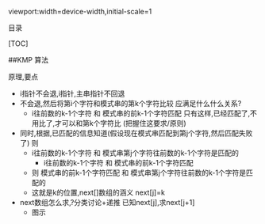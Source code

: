 viewport:width=device-width,initial-scale=1

目录

[TOC]

##KMP 算法

原理,要点
 + i指针不会退,i指针,主串指针不回退
 + 不会退,然后将第i个字符和模式串的第k个字符比较
 应满足什么什么关系?
 	- i往前数的k-1个字符
 	和
 	模式串的前k-1个字符匹配
 	只有这样,已经匹配了,不用比了,才可以和第k个字符比
 	(把握住这要求/原则)
 + 同时,根据,已匹配的信息知道(假设现在模式串匹配到第j个字符,然后匹配失败了)
 则
 	- i往前数的k-1个字符
 	和
 	模式串第j个字符往前数的k-1个字符是匹配的
 		+ i往前数的k-1个字符
 		和
 		模式串的前k-1个字符匹配
 	- 则
 	模式串的前k-1个字符匹配
 	和
 	模式串第j个字符往前数的k-1个字符是匹配的
 	- 这就是k的位置,next[]数组的涵义
 	next[j]=k
+ next数组怎么求,?分类讨论+递推
已知next[j],求next[j+1]
	- 图示
